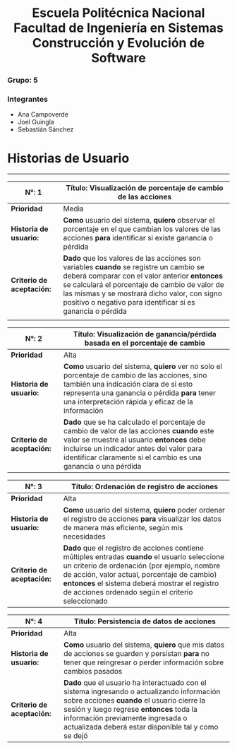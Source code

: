 <h1 align="center">
    Escuela Politécnica Nacional<br>
    Facultad de Ingeniería en Sistemas<br>
    Construcción y Evolución de Software<br>
</h1>

### Grupo: 5

### Integrantes
- Ana Campoverde
- Joel Guingla
- Sebastián Sánchez

# Historias de Usuario

---

|**N°:** 1| **Título:** Visualización de porcentaje de cambio de las acciones|
|-|-| 
|**Prioridad**| Media |
|**Historia de usuario:**|**Como** usuario del sistema, **quiero** observar el porcentaje en el que cambian los valores de las acciones **para** identificar si existe ganancia o pérdida|
|**Criterio de aceptación:**|**Dado** que los valores de las acciones son variables **cuando** se registre un cambio se deberá comparar con el valor anterior **entonces** se calculará el porcentaje de cambio de valor de las mismas y se mostrará dicho valor, con signo positivo o negativo para identificar si es ganancia o pérdida|
|||

|**N°:** 2| **Título:** Visualización de ganancia/pérdida basada en el porcentaje de cambio|
|-|-| 
|**Prioridad**| Alta |
|**Historia de usuario:**|**Como** usuario del sistema, **quiero** ver no solo el porcentaje de cambio de las acciones, sino también una indicación clara de si esto representa una ganancia o pérdida **para** tener una interpretación rápida y eficaz de la información|
|**Criterio de aceptación:**|**Dado** que se ha calculado el porcentaje de cambio de valor de las acciones **cuando** este valor se muestre al usuario **entonces** debe incluirse un indicador antes del valor para identificar claramente si el cambio es una ganancia o una pérdida|

|**N°:** 3| **Título:** Ordenación de registro de acciones|
|-|-| 
|**Prioridad**| Alta |
|**Historia de usuario:**|**Como** usuario del sistema, **quiero** poder ordenar el registro de acciones **para** visualizar los datos de manera más eficiente, según mis necesidades|
|**Criterio de aceptación:**|**Dado** que el registro de acciones contiene múltiples entradas **cuando** el usuario seleccione un criterio de ordenación (por ejemplo, nombre de acción, valor actual, porcentaje de cambio) **entonces** el sistema deberá mostrar el registro de acciones ordenado según el criterio seleccionado|

|**N°:** 4| **Título:** Persistencia de datos de acciones|
|-|-| 
|**Prioridad**| Alta |
|**Historia de usuario:**|**Como** usuario del sistema, **quiero** que mis datos de acciones se guarden y persistan **para** no tener que reingresar o perder información sobre cambios pasados|
|**Criterio de aceptación:**|**Dado** que el usuario ha interactuado con el sistema ingresando o actualizando información sobre acciones **cuando** el usuario cierre la sesión y luego regrese **entonces** toda la información previamente ingresada o actualizada deberá estar disponible tal y como se dejó|
